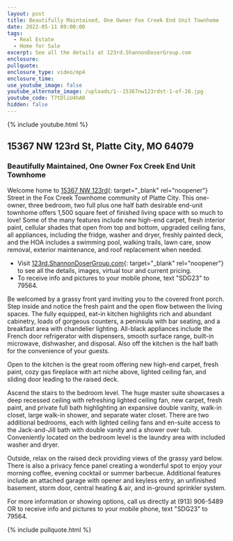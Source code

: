```yaml
---
layout: post
title: Beautifully Maintained, One Owner Fox Creek End Unit Townhome
date: 2022-05-11 09:00:00
tags:
  - Real Estate
  - Home for Sale
excerpt: See all the details at 123rd.ShannonDoserGroup.com
enclosure:
pullquote:
enclosure_type: video/mp4
enclosure_time:
use_youtube_image: false
youtube_alternate_image: /uploads/1--15367nw123rdst-1-of-26.jpg
youtube_code: T7tDliU4hA0
hidden: false
---
```

{% include youtube.html %}

## 15367 NW 123rd St, Platte City, MO 64079

### Beautifully Maintained, One Owner Fox Creek End Unit Townhome

Welcome home to [15367 NW 123rd](http://123rd.ShannonDoserGroup.com){: target="_blank" rel="noopener"} Street in the Fox Creek Townhome community of Platte City. This one-owner, three bedroom, two full plus one half bath desirable end-unit townhome offers 1,500 square feet of finished living space with so much to love\! Some of the many features include new high-end carpet, fresh interior paint, cellular shades that open from top and bottom, upgraded ceiling fans, all appliances, including the fridge, washer and dryer, freshly painted deck, and the HOA includes a swimming pool, walking trails, lawn care, snow removal, exterior maintenance, and roof replacement when needed.

* Visit [123rd.ShannonDoserGroup.com](http://123rd.ShannonDoserGroup.com){: target="_blank" rel="noopener"} to see all the details, images, virtual tour and current pricing.
* To receive info and pictures to your mobile phone, text "SDG23" to 79564.

Be welcomed by a grassy front yard inviting you to the covered front porch. Step inside and notice the fresh paint and the open flow between the living spaces. The fully equipped, eat-in kitchen highlights rich and abundant cabinetry, loads of gorgeous counters, a peninsula with bar seating, and a breakfast area with chandelier lighting. All-black appliances include the French door refrigerator with dispensers, smooth surface range, built-in microwave, dishwasher, and disposal. Also off the kitchen is the half bath for the convenience of your guests.

Open to the kitchen is the great room offering new high-end carpet, fresh paint, cozy gas fireplace with art niche above, lighted ceiling fan, and sliding door leading to the raised deck.

Ascend the stairs to the bedroom level. The huge master suite showcases a deep recessed ceiling with refreshing lighted ceiling fan, new carpet, fresh paint, and private full bath highlighting an expansive double vanity, walk-in closet, large walk-in shower, and separate water closet. There are two additional bedrooms, each with lighted ceiling fans and en-suite access to the Jack-and-Jill bath with double vanity and a shower over tub. Conveniently located on the bedroom level is the laundry area with included washer and dryer.

Outside, relax on the raised deck providing views of the grassy yard below. There is also a privacy fence panel creating a wonderful spot to enjoy your morning coffee, evening cocktail or summer barbecue. Additional features include an attached garage with opener and keyless entry, an unfinished basement, storm door, central heating & air, and in-ground sprinkler system.

For more information or showing options, call us directly at (913) 906-5489 OR to receive info and pictures to your mobile phone, text "SDG23" to 79564.

{% include pullquote.html %}

